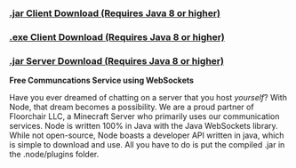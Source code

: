 
### [.jar Client Download (Requires Java 8 or higher)](example.com)
### [.exe Client Download (Requires Java 8 or higher)](example.com)
### [.jar Server Download (Requires Java 8 or higher)](example.com)


**Free Communcations Service using WebSockets**

Have you ever dreamed of chatting on a server that you host _yourself_? With Node, that dream becomes a possibility. We are a proud partner of Floorchair LLC, a Minecraft Server who primarily uses our communication services. Node is written 100% in Java with the Java WebSockets library. While not open-source, Node boasts a developer API written in java, which is simple to download and use. All you have to do is put the compiled .jar in the .node/plugins folder.
